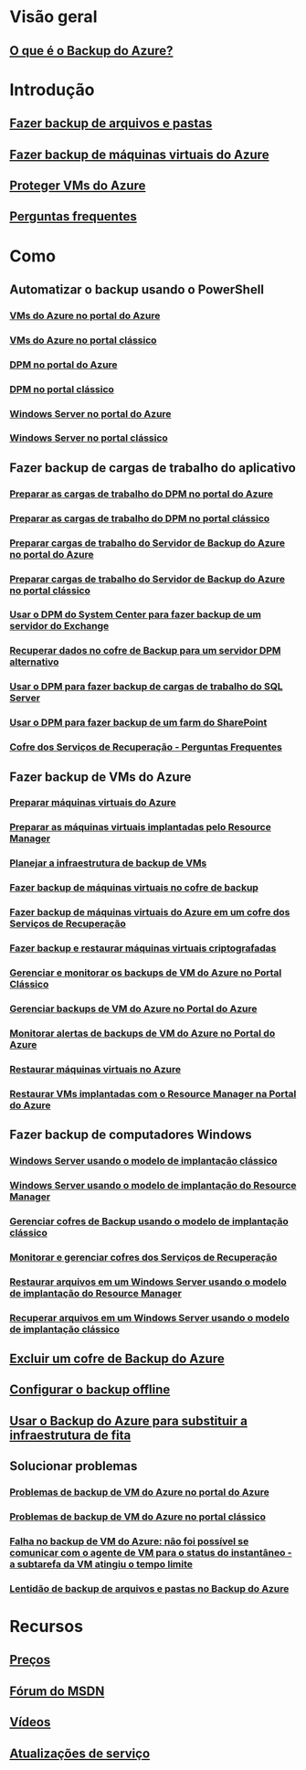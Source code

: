 # Visão geral
## [O que é o Backup do Azure?](backup-introduction-to-azure-backup.md)
# Introdução
## [Fazer backup de arquivos e pastas](backup-try-azure-backup-in-10-mins.md)
## [Fazer backup de máquinas virtuais do Azure](backup-azure-vms-first-look.md)
## [Proteger VMs do Azure](backup-azure-vms-first-look-arm.md)
## [Perguntas frequentes](backup-azure-backup-faq.md)
# Como
## Automatizar o backup usando o PowerShell
### [VMs do Azure no portal do Azure](backup-azure-vms-automation.md)
### [VMs do Azure no portal clássico](backup-azure-vms-classic-automation.md)
### [DPM no portal do Azure](backup-dpm-automation.md)
### [DPM no portal clássico](backup-dpm-automation-classic.md)
### [Windows Server no portal do Azure](backup-client-automation.md)
### [Windows Server no portal clássico](backup-client-automation-classic.md)
## Fazer backup de cargas de trabalho do aplicativo
### [Preparar as cargas de trabalho do DPM no portal do Azure](backup-azure-dpm-introduction.md)
### [Preparar as cargas de trabalho do DPM no portal clássico](backup-azure-dpm-introduction-classic.md)
### [Preparar cargas de trabalho do Servidor de Backup do Azure no portal do Azure](backup-azure-microsoft-azure-backup.md)
### [Preparar cargas de trabalho do Servidor de Backup do Azure no portal clássico](backup-azure-microsoft-azure-backup-classic.md)
### [Usar o DPM do System Center para fazer backup de um servidor do Exchange](backup-azure-backup-exchange-server.md)
### [Recuperar dados no cofre de Backup para um servidor DPM alternativo](backup-azure-alternate-dpm-server.md)
### [Usar o DPM para fazer backup de cargas de trabalho do SQL Server](backup-azure-backup-sql.md)
### [Usar o DPM para fazer backup de um farm do SharePoint](backup-azure-backup-sharepoint.md)
### [Cofre dos Serviços de Recuperação - Perguntas Frequentes](backup-azure-backup-ibiza-faq.md)
## Fazer backup de VMs do Azure
### [Preparar máquinas virtuais do Azure](backup-azure-vms-prepare.md)
### [Preparar as máquinas virtuais implantadas pelo Resource Manager](backup-azure-arm-vms-prepare.md)
### [Planejar a infraestrutura de backup de VMs](backup-azure-vms-introduction.md)
### [Fazer backup de máquinas virtuais no cofre de backup](backup-azure-vms.md)
### [Fazer backup de máquinas virtuais do Azure em um cofre dos Serviços de Recuperação](backup-azure-arm-vms.md)
### [Fazer backup e restaurar máquinas virtuais criptografadas](backup-azure-vms-encryption.md)
### [Gerenciar e monitorar os backups de VM do Azure no Portal Clássico](backup-azure-manage-vms-classic.md)
### [Gerenciar backups de VM do Azure no Portal do Azure](backup-azure-manage-vms.md)
### [Monitorar alertas de backups de VM do Azure no Portal do Azure](backup-azure-monitor-vms.md)
### [Restaurar máquinas virtuais no Azure](backup-azure-restore-vms.md)
### [Restaurar VMs implantadas com o Resource Manager na Portal do Azure](backup-azure-arm-restore-vms.md)
## Fazer backup de computadores Windows
### [Windows Server usando o modelo de implantação clássico](backup-configure-vault-classic.md)
### [Windows Server usando o modelo de implantação do Resource Manager](backup-configure-vault.md)
### [Gerenciar cofres de Backup usando o modelo de implantação clássico](backup-azure-manage-windows-server-classic.md)
### [Monitorar e gerenciar cofres dos Serviços de Recuperação](backup-azure-manage-windows-server.md)
### [Restaurar arquivos em um Windows Server usando o modelo de implantação do Resource Manager](backup-azure-restore-windows-server.md)
### [Recuperar arquivos em um Windows Server usando o modelo de implantação clássico](backup-azure-restore-windows-server-classic.md)

## [Excluir um cofre de Backup do Azure](backup-azure-delete-vault.md)
## [Configurar o backup offline](backup-azure-backup-import-export.md)
## [Usar o Backup do Azure para substituir a infraestrutura de fita](backup-azure-backup-cloud-as-tape.md)
## Solucionar problemas
### [Problemas de backup de VM do Azure no portal do Azure](backup-azure-vms-troubleshoot.md)
### [Problemas de backup de VM do Azure no portal clássico](backup-azure-vms-troubleshoot-classic.md)
### [Falha no backup de VM do Azure: não foi possível se comunicar com o agente de VM para o status do instantâneo - a subtarefa da VM atingiu o tempo limite](backup-azure-troubleshoot-vm-backup-fails-snapshot-timeout.md)
### [Lentidão de backup de arquivos e pastas no Backup do Azure](backup-azure-troubleshoot-slow-backup-performance-issue.md)

# Recursos
## [Preços](https://azure.microsoft.com/pricing/details/backup/)
## [Fórum do MSDN](https://social.msdn.microsoft.com/Forums/en-US/home?forum=windowsazureonlinebackup) 
## [Vídeos](https://azure.microsoft.com/documentation/videos/index/?services=backup) 
## [Atualizações de serviço](https://azure.microsoft.com/updates/?product=backup)


<!--HONumber=Nov16_HO4-->


